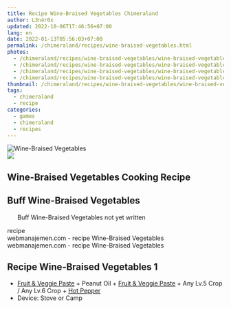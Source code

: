 ```yaml
---
title: Recipe Wine-Braised Vegetables Chimeraland
author: L3n4r0x
updated: 2022-10-06T17:46:56+07:00
lang: en
date: 2022-01-13T05:56:03+07:00
permalink: /chimeraland/recipes/wine-braised-vegetables.html
photos:
  - /chimeraland/recipes/wine-braised-vegetables/wine-braised-vegetables.webp
  - /chimeraland/recipes/wine-braised-vegetables/wine-braised-vegetables-name.webp
  - /chimeraland/recipes/wine-braised-vegetables/wine-braised-vegetables-icon.webp
  - /chimeraland/recipes/wine-braised-vegetables/wine-braised-vegetables-material.webp
thumbnail: /chimeraland/recipes/wine-braised-vegetables/wine-braised-vegetables.webp
tags:
  - chimeraland
  - recipe
categories:
  - games
  - chimeraland
  - recipes
---
```


<link
  rel="stylesheet"
  href="https://rawcdn.githack.com/dimaslanjaka/Web-Manajemen/870a349/css/bootstrap-5-3-0-alpha3-wrapper.css"
/>
<section id="bootstrap-wrapper">
  <div data-bs-theme="dark">
    <div class="card mb-2">
      <div class="card-body">
        <div class="row g-0">
          <div class="col-sm-4 position-relative mb-2">
            <img
              src="https://www.webmanajemen.com/chimeraland/recipes/wine-braised-vegetables/wine-braised-vegetables-material.webp"
              class="card-img fit-cover w-100 h-100"
              alt="Wine-Braised Vegetables"
              data-fancybox="true"
            />
          </div>
          <div class="col-sm-8 mb-2">
            <div class="card-body">
              <div class="d-flex flex-row align-items-center mb-3">
                <img
                  class="d-inline-block me-2"
                  src="https://www.webmanajemen.com/chimeraland/recipes/wine-braised-vegetables/wine-braised-vegetables-icon.webp"
                  width="auto"
                  height="auto"
                  style="vertical-align: middle"
                />
                <h2 class="fs-5">Wine-Braised Vegetables Cooking Recipe</h2>
              </div>
              <h2 class="card-title fs-5">Buff Wine-Braised Vegetables</h2>
              <div class="card-text">
                <ul>
                  Buff Wine-Braised Vegetables not yet written
                </ul>
              </div>
              <span class="badge rounded-pill">recipe</span>
            </div>
            <div class="card-footer text-end text-muted mt-auto">
              webmanajemen.com - recipe Wine-Braised Vegetables
            </div>
          </div>
        </div>
      </div>
      <div class="card-footer text-end text-muted">
        webmanajemen.com - recipe Wine-Braised Vegetables
      </div>
    </div>
    <div class="row mb-2">
      <div class="col-12 col-lg-6 recipe-item mb-2">
        <div class="card">
          <div class="card-body">
            <h2 class="card-title fs-5">Recipe Wine-Braised Vegetables 1</h2>
            <div class="card-text">
              <ul>
                <li>
                  <a
                    class="text-decoration-none text-primary"
                    href="/chimeraland/recipes/fruit-and-veggie-paste.html"
                    >Fruit &amp; Veggie Paste</a
                  ><span> + </span>Peanut Oil<span> + </span
                  ><a
                    class="text-decoration-none text-primary"
                    href="/chimeraland/recipes/fruit-and-veggie-paste.html"
                    >Fruit &amp; Veggie Paste</a
                  ><span> + </span>Any Lv.5 Crop<span> / </span>Any Lv.6
                  Crop<span> + </span
                  ><a
                    class="text-decoration-none text-primary"
                    href="/chimeraland/materials/hot-pepper.html"
                    >Hot Pepper</a
                  >
                </li>
                <li>Device: Stove or Camp</li>
              </ul>
            </div>
          </div>
        </div>
      </div>
    </div>
  </div>
</section>